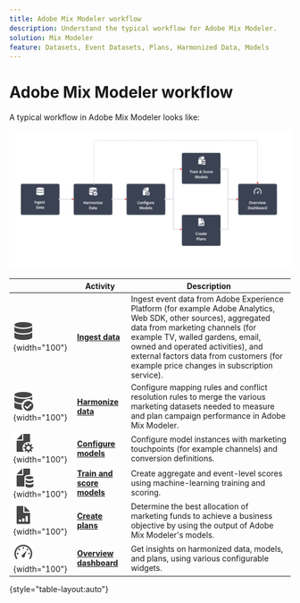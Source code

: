 ```yaml
---
title: Adobe Mix Modeler workflow
description: Understand the typical workflow for Adobe Mix Modeler.
solution: Mix Modeler
feature: Datasets, Event Datasets, Plans, Harmonized Data, Models
---
```


# Adobe Mix Modeler workflow

A typical workflow in Adobe Mix Modeler looks like:

![Alt text](../assets/ApplicationWorkflow.svg)

|  | Activity | Description |
|---|---|---|
| ![Data](../assets/icons/Data.svg){width="100"} | [**Ingest data**](../ingest-data/overview.md) | Ingest event data from Adobe Experience Platform (for example Adobe Analytics, Web SDK, other sources), aggregated data from marketing channels (for example TV, walled gardens, email, owned and operated activities), and external factors data from customers (for example price changes in subscription service). |
| ![DataCheck](../assets/icons/DataCheck.svg){width="100"} | [**Harmonize data**](../harmonize-data/overview.md) | Configure mapping rules and conflict resolution rules to merge the various marketing datasets needed to measure and plan campaign performance in Adobe Mix Modeler. |
|  ![FileConfig](../assets/icons/FileGear.svg){width="100"} | [**Configure models**](../models/create.md) | Configure model instances with marketing touchpoints (for example channels) and conversion definitions. |
| ![FileData](../assets/icons/FileData.svg){width="100"}  | [**Train and score models**](../models/overview.md) | Create aggregate and event-level scores using machine-learning training and scoring.  |
| ![FileChart](../assets/icons/FileChart.svg){width="100"} | [**Create plans**](../plans/overview.md) |  Determine the best allocation of marketing funds to achieve a business objective by using the output of Adobe Mix Modeler's models.   |
| ![Dashboard](../assets/icons/Dashboard.svg){width="100"} | [**Overview dashboard**](../dashboard/overview.md) | Get insights on harmonized data, models, and plans, using various configurable widgets. |

{style="table-layout:auto"}


